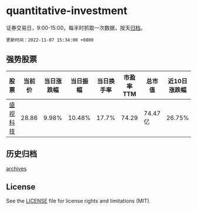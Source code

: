 # quantitative-investment

证券交易日，9:00-15:00，每半时抓取一次数据，按天[归档](archives)。

`更新时间：2022-11-07 15:34:00 +0800`

## 强势股票

|股票|当前价|当日涨跌幅|当日振幅|当日换手率|市盈率TTM|总市值|近10日涨跌幅|
|----|----|----|----|----|----|----|----|
|[盛视科技](https://xueqiu.com/S/SZ002990)|28.86|9.98%|10.48%|17.7%|74.29|74.47亿|26.75%|

## 历史归档

[archives](archives)

## License

See the [LICENSE](LICENSE) file for license rights and limitations (MIT).